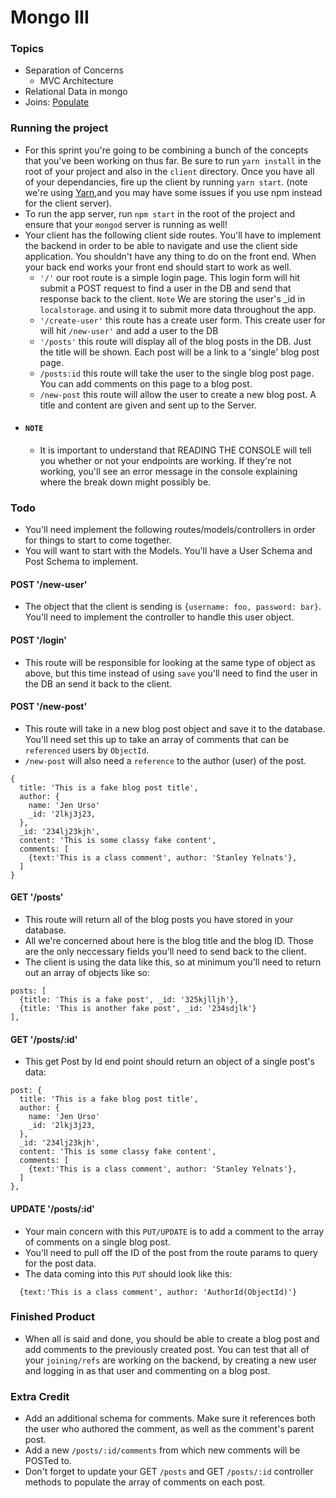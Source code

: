 # Mongo III

### Topics
* Separation of Concerns
  * MVC Architecture
* Relational Data in mongo
* Joins: [Populate](http://mongoosejs.com/docs/populate.html)

### Running the project
* For this sprint you're going to be combining a bunch of the concepts that you've been working on thus far. Be sure to run `yarn install` in the root of your project and also in the `client` directory. Once you have all of your dependancies, fire up the client by running `yarn start`. (note we're using [Yarn](https://yarnpkg.com/en/),and you may have some issues if you use npm instead for the client server).
* To run the app server, run `npm start` in the root of the project and ensure that your `mongod` server is running as well!
* Your client has the following client side routes. You'll have to implement the backend in order to be able to navigate and use the client side application. You shouldn't have any thing to do on the front end. When your back end works your front end should start to work as well.
  - `'/'` our root route is a simple login page. This login form will hit submit a POST request to find a user in the DB and send that response back to the client. `Note` We are storing the user's _id in `localstorage`. and using it to submit more data throughout the app.
  - `'/create-user'` this route has a create user form. This create user for will hit `/new-user'` and add a user to the DB
  - `'/posts'` this route will display all of the blog posts in the DB. Just the title will be shown. Each post will be a link to a 'single' blog post page.
  - `/posts:id` this route will take the user to the single blog post page. You can add comments on this page to a blog post.
  - `/new-post` this route will allow the user to create a new blog post. A title and content are given and sent up to the Server.
* #### `NOTE`
  - It is important to understand that READING THE CONSOLE will tell you whether or not your endpoints are working. If they're not working, you'll see an error message in the console explaining where the break down might possibly be.

### Todo
* You'll need implement the following routes/models/controllers in order for things to start to come together.
* You will want to start with the Models. You'll have a User Schema and Post Schema to implement.

#### POST '/new-user'
* The object that the client is sending is `{username: foo, password: bar}`. You'll need to implement the controller to handle this user object.

#### POST '/login'
* This route will be responsible for looking at the same type of object as above, but this time instead of using `save` you'll need to find the user in the DB an send it back to the client.

#### POST '/new-post'
* This route will take in a new blog post object and save it to the database. You'll need set this up to take an array of comments that can be `referenced` users by `ObjectId`.
* `/new-post` will also need a `reference` to the author (user) of the post.

```
{
  title: 'This is a fake blog post title',
  author: {
    name: 'Jen Urso'
    _id: '2lkj3j23,
  },
  _id: '234lj23kjh',
  content: 'This is some classy fake content',
  comments: [
    {text:'This is a class comment', author: 'Stanley Yelnats'},
  ]
}
```

#### GET '/posts'
* This route will return all of the blog posts you have stored in your database.
* All we're concerned about here is the blog title and the blog ID. Those are the only neccessary fields you'll need to send back to the client.
* The client is using the data like this, so at minimum you'll need to return out an array of objects like so:
```
posts: [
  {title: 'This is a fake post', _id: '325kjlljh'},
  {title: 'This is another fake post', _id: '234sdjlk'}
],
```
#### GET '/posts/:id'
* This get Post by Id end point should return an object of a single post's data:
```
post: {
  title: 'This is a fake blog post title',
  author: {
    name: 'Jen Urso'
    _id: '2lkj3j23,
  },
  _id: '234lj23kjh',
  content: 'This is some classy fake content',
  comments: [
    {text:'This is a class comment', author: 'Stanley Yelnats'},
  ]
},
```
#### UPDATE '/posts/:id'
* Your main concern with this `PUT/UPDATE` is to add a comment to the array of comments on a single blog post.
* You'll need to pull off the ID of the post from the route params to query for the post data.
* The data coming into this `PUT` should look like this:

```
  {text:'This is a class comment', author: 'AuthorId(ObjectId)'}
```

### Finished Product
* When all is said and done, you should be able to create a blog post and add comments to the previously created post. You can test that all of your `joining/refs` are working on the backend, by creating a new user and logging in as that user and commenting on a blog post.

### Extra Credit
* Add an additional schema for comments. Make sure it references both the user who authored the comment, as well as the comment's parent post.
* Add a new `/posts/:id/comments` from which new comments will be POSTed to.
* Don't forget to update your GET `/posts` and GET `/posts/:id` controller methods to populate the array of comments on each post.
